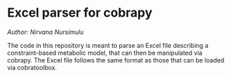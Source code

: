 # Excel parser for cobrapy
_Author: Nirvana Nursimulu_

The code in this repository is meant to parse an Excel file describing a constraint-based metabolic model, that can then be manipulated via cobrapy.  The Excel file follows the same format as those that can be loaded via cobratoolbox.
